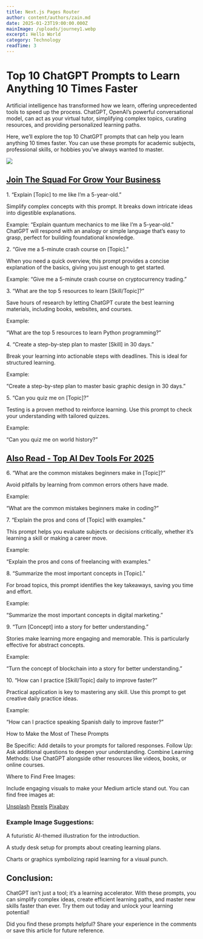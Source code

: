 ```yaml
---
title: Next.js Pages Router
author: content/authors/zain.md
date: 2025-01-23T19:00:00.000Z
mainImage: /uploads/journey1.webp
excerpt: Hello World
category: Technology
readTime: 3
---
```


# Top 10 ChatGPT Prompts to Learn Anything 10 Times Faster

Artificial intelligence has transformed how we learn, offering unprecedented tools to speed up the process. ChatGPT, OpenAI’s powerful conversational model, can act as your virtual tutor, simplifying complex topics, curating resources, and providing personalized learning paths.

Here, we’ll explore the top 10 ChatGPT prompts that can help you learn anything 10 times faster. You can use these prompts for academic subjects, professional skills, or hobbies you’ve always wanted to master.

![](/uploads/journey1.webp)

## [Join The Squad For Grow Your Business](https://app.daily.dev/squads/saasbestdeal)

1\. “Explain \[Topic] to me like I’m a 5-year-old.”

Simplify complex concepts with this prompt. It breaks down intricate ideas into digestible explanations.

Example: “Explain quantum mechanics to me like I’m a 5-year-old.” ChatGPT will respond with an analogy or simple language that’s easy to grasp, perfect for building foundational knowledge.

2\. “Give me a 5-minute crash course on \[Topic].”

When you need a quick overview, this prompt provides a concise explanation of the basics, giving you just enough to get started.

Example: “Give me a 5-minute crash course on cryptocurrency trading.”

3\. “What are the top 5 resources to learn \[Skill/Topic]?”

Save hours of research by letting ChatGPT curate the best learning materials, including books, websites, and courses.

Example:

“What are the top 5 resources to learn Python programming?”

4\. “Create a step-by-step plan to master \[Skill] in 30 days.”

Break your learning into actionable steps with deadlines. This is ideal for structured learning.

Example:

“Create a step-by-step plan to master basic graphic design in 30 days.”

5\. “Can you quiz me on \[Topic]?”

Testing is a proven method to reinforce learning. Use this prompt to check your understanding with tailored quizzes.

Example:

“Can you quiz me on world history?”

## [Also Read - Top AI Dev Tools For 2025](https://dly.to/PIsyCKCQmux)

6\. “What are the common mistakes beginners make in \[Topic]?”

Avoid pitfalls by learning from common errors others have made.

Example:

“What are the common mistakes beginners make in coding?”

7\. “Explain the pros and cons of \[Topic] with examples.”

This prompt helps you evaluate subjects or decisions critically, whether it’s learning a skill or making a career move.

Example:

“Explain the pros and cons of freelancing with examples.”

8\. “Summarize the most important concepts in \[Topic].”

For broad topics, this prompt identifies the key takeaways, saving you time and effort.

Example:

“Summarize the most important concepts in digital marketing.”

9\. “Turn \[Concept] into a story for better understanding.”

Stories make learning more engaging and memorable. This is particularly effective for abstract concepts.

Example:

“Turn the concept of blockchain into a story for better understanding.”

10\. “How can I practice \[Skill/Topic] daily to improve faster?”

Practical application is key to mastering any skill. Use this prompt to get creative daily practice ideas.

Example:

“How can I practice speaking Spanish daily to improve faster?”

How to Make the Most of These Prompts

Be Specific: Add details to your prompts for tailored responses. Follow Up: Ask additional questions to deepen your understanding. Combine Learning Methods: Use ChatGPT alongside other resources like videos, books, or online courses.

Where to Find Free Images:

Include engaging visuals to make your Medium article stand out. You can find free images at:

[Unsplash](https://unsplash.com/) [Pexels](https://www.pexels.com/) [Pixabay](https://pixabay.com/)

### Example Image Suggestions:

A futuristic AI-themed illustration for the introduction.

A study desk setup for prompts about creating learning plans.

Charts or graphics symbolizing rapid learning for a visual punch.

## Conclusion:

ChatGPT isn’t just a tool; it’s a learning accelerator. With these prompts, you can simplify complex ideas, create efficient learning paths, and master new skills faster than ever. Try them out today and unlock your learning potential!

Did you find these prompts helpful? Share your experience in the comments or save this article for future reference.
